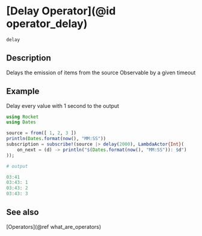 # [Delay Operator](@id operator_delay)

```@docs
delay
```

## Description

Delays the emission of items from the source Observable by a given timeout

## Example

Delay every value with 1 second to the output

```julia
using Rocket
using Dates

source = from([ 1, 2, 3 ])
println(Dates.format(now(), "MM:SS"))
subscription = subscribe!(source |> delay(2000), LambdaActor{Int}(
    on_next = (d) -> println("$(Dates.format(now(), "MM:SS")): $d")
));

# output

03:41
03:43: 1
03:43: 2
03:43: 3

```

## See also

[Operators](@ref what_are_operators)
